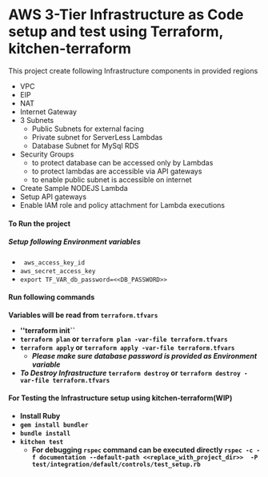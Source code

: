 # AWS 3-Tier Infrastructure as Code setup and test using Terraform, kitchen-terraform

This project create following Infrastructure components in provided regions
- VPC
- EIP
- NAT
- Internet Gateway
- 3 Subnets
  - Public Subnets for external facing
  - Private subnet for ServerLess Lambdas
  - Database Subnet for MySql RDS
- Security Groups
  - to protect database can be accessed only by Lambdas
  - to protect lambdas are accessible via API gateways
  - to enable public subnet is accessible on internet
- Create Sample NODEJS Lambda
- Setup API gateways
- Enable IAM role and policy attachment for Lambda executions

#### To Run the project
##### Setup following Environment variables
- `` aws_access_key_id``
- ``aws_secret_access_key``
- ``export TF_VAR_db_password=<<DB_PASSWORD>>``
#### Run following commands
<b>Variables will be read from <code>terraform.tfvars</code>
- ''terraform init``
- ``terraform plan`` or ``terraform plan -var-file terraform.tfvars``
- ``terraform apply`` or ``terraform apply -var-file terraform.tfvars``
  - <i>Please make sure database password is provided as Environment variable</i>
- <i> To Destroy Infrastructure</i> ``terraform destroy`` or ``terraform destroy -var-file terraform.tfvars``

#### For Testing the Infrastructure setup using kitchen-terraform(WIP)
- Install Ruby
- ``gem install bundler``
- ``bundle install``
- ``kitchen test``
  - For debugging ``rspec`` command can be executed directly ``rspec -c -f documentation --default-path <<replace_with_project_dir>>  -P test/integration/default/controls/test_setup.rb``
